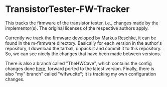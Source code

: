 # TransistorTester-FW-Tracker

This tracks the firmware of the transistor tester, i.e., changes made by the implementor(s). The original licenses of the respective authors apply.

Currently we track the [firmware developed by Markus Reschke](https://github.com/madires/Transistortester-Warehouse), it can be found in the m-firmware directory. Basically for each version in the author's repository, I download the tarball, unpack it and commit it to this repository. So, we can see nicely the changes that have been made between versions.

There is also a branch called "TheHWCave", which contains the config changes done [here](https://github.com/TheHWcave/TransistorTester), forward ported to the latest version. Finally, there is also "my" branch" called "wifwucite"; it is tracking my own configuration changes.
